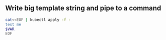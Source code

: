 ## Write big template string and pipe to a command
```bash
cat<<EOF | kubectl apply -f -
test me
$VAR
EOF
```
